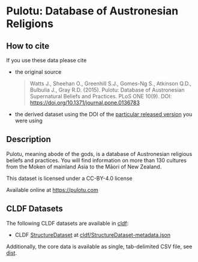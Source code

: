 # Pulotu: Database of Austronesian Religions

## How to cite

If you use these data please cite
- the original source
  > Watts J., Sheehan O., Greenhill S.J., Gomes-Ng S., Atkinson Q.D., Bulbulia J., Gray R.D. (2015). Pulotu: Database of Austronesian Supernatural Beliefs and Practices. PLoS ONE 10(9). DOI: https://doi.org/10.1371/journal.pone.0136783
- the derived dataset using the DOI of the [particular released version](../../releases/) you were using

## Description


Pulotu, meaning abode of the gods, is a database of Austronesian religious beliefs and practices. You will find information on more than 130 cultures from the Moken of mainland Asia to the Māori of New Zealand.

This dataset is licensed under a CC-BY-4.0 license

Available online at https://pulotu.com


## CLDF Datasets

The following CLDF datasets are available in [cldf](cldf):

- CLDF [StructureDataset](https://github.com/cldf/cldf/tree/master/modules/StructureDataset) at [cldf/StructureDataset-metadata.json](cldf/StructureDataset-metadata.json)

Additionally, the core data is available as single, tab-delimited CSV file,
see [dist](dist).

